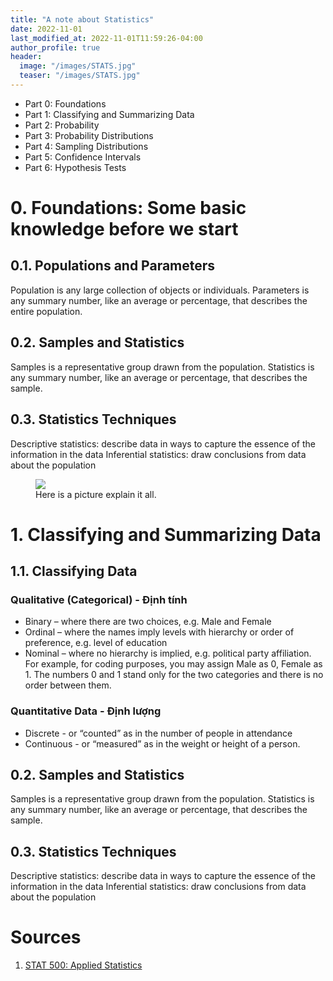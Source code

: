 ```yaml
---
title: "A note about Statistics"
date: 2022-11-01
last_modified_at: 2022-11-01T11:59:26-04:00
author_profile: true
header:
  image: "/images/STATS.jpg"
  teaser: "/images/STATS.jpg"
---
```

  * Part 0: Foundations
  * Part 1: Classifying and Summarizing Data
  * Part 2: Probability
  * Part 3: Probability Distributions
  * Part 4: Sampling Distributions
  * Part 5: Confidence Intervals
  * Part 6: Hypothesis Tests

# 0. Foundations: Some basic knowledge before we start
## 0.1. Populations and Parameters
Population is any large collection of objects or individuals.
Parameters is any summary number, like an average or percentage, that describes the entire population.

## 0.2. Samples and Statistics
Samples	is a representative group drawn from the population.
Statistics is any summary number, like an average or percentage, that describes the sample.

## 0.3. Statistics Techniques
Descriptive statistics:	describe data in ways to capture the essence of the information in the data
Inferential statistics:	draw conclusions from data about the population

<figure>
  <img src="https://encrypted-tbn0.gstatic.com/images?q=tbn:ANd9GcQJCMXUDZGeezz8p7LF9OO18EVC0P0_tsKP9w&usqp=CAU">
	<figcaption>Here is a picture explain it all.</figcaption>
</figure>

# 1. Classifying and Summarizing Data
## 1.1. Classifying Data
### Qualitative (Categorical) - Định tính
* Binary – where there are two choices, e.g. Male and Female
* Ordinal – where the names imply levels with hierarchy or order of preference, e.g. level of education
* Nominal – where no hierarchy is implied, e.g. political party affiliation.
	For example, for coding purposes, you may assign Male as 0, Female as 1. The numbers 0 and 1 stand only for the two categories and there is no order between them.

### Quantitative Data - Định lượng	
* Discrete - or “counted” as in the number of people in attendance
* Continuous - or “measured” as in the weight or height of a person.

## 0.2. Samples and Statistics
Samples	is a representative group drawn from the population.
Statistics is any summary number, like an average or percentage, that describes the sample.

## 0.3. Statistics Techniques
Descriptive statistics:	describe data in ways to capture the essence of the information in the data
Inferential statistics:	draw conclusions from data about the population

# Sources
1. [STAT 500: Applied Statistics](https://online.stat.psu.edu/stat500/)
